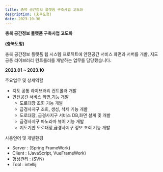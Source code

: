 ```yaml
---
title: 충북 공간정보 플랫폼 구축사업 고도화
description: (충북도청)
date: 2023-10-30
---
```


**충북 공간정보 플랫폼 구축사업 고도화**

**(충북도청)**

충북 공간정보 플랫폼 웹 시스템 프로젝트에 안전공간 서비스 화면과 서버를 개발, 지도 공통 라이브러리 컨트롤러를 개발하는 업무를 담당했습니다.  

 **2023.01 ~ 2023.10**

주요업무 및 상세역할

- 지도 공통 라이브러리 컨트롤러 개발
- 안전공간 서비스 화면,기능 개발
    - 도로대장 조회 기능 개발
    - 급경사지구 조회, 생성, 삭제 기능 개발
    - 도로대장, 급경사지구 서비스 DB,화면 설계 및 개발
    - 급경사지구 파노라마 뷰어 기능 개발
    - 지도기반 도로대장,급경사지구 정보 조회 기능 개발

 

사용언어 및 개발환경 

- Server : (Spring FrameWork)
- Client : (JavaScript, VueFrameWork)
- 형상관리 : (SVN)
- Tool : intellij